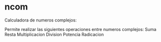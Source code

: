 # ncom

Calculadora de numeros complejos:

Permite realizar las siguientes operaciones entre numeros complejos:
  Suma
  Resta
  Multiplicacion
  Division
  Potencia
  Radicacion
